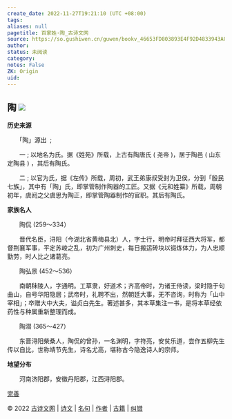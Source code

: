 ```yaml
---
create_date: 2022-11-27T19:21:10 (UTC +08:00)
tags: 
aliases: null
pagetitle: 百家姓·陶_古诗文网
source: https://so.gushiwen.cn/guwen/bookv_46653FD803893E4F92D4833943A02559.aspx
author: 
status: 未阅读
category: 
notes: False
ZK: Origin
uid: 
---
```


## **陶** ![](https://song.gushiwen.cn/siteimg/speak-er.png)

**历史来源**

　　「陶」源出  ;

　　一 ; 以地名为氏。据《姓苑》所载，上古有陶唐氏 ( 尧帝 )，居于陶邑 ( 山东定陶县 ) ，其后有陶氏。

　　二 ; 以官为氏，据《左传》所载，周初，武王弟康叔受封为卫侯，分到「殷民七族」，其中有「陶」氏，即掌管制作陶器的工匠。又据《元和姓纂》所载，周朝初年，虞阏之父虞思为陶正，即掌管陶器制作的官职。其后有陶氏。

**家族名人**

　　陶侃 (259～334）

　　晋代名臣，浔阳（今湖北省黄梅县北）人，字士行，明帝时拜征西大将军，都督荆襄军事，平定苏峻之乱，初为广州刺史，每日搬运砖块以锻炼体力，为人忠顺勤劳，时人比之诸葛亮。

　　陶弘景 (452～536）

　　南朝秣陵人，字通明。工草隶，好道术；齐高帝时，为诸王侍读，梁时隐于句曲山，自号华阳隐居；武帝时，礼聘不出，然朝廷大事，无不咨询，时称为「山中宰相」；卒赠大中大夫，谥贞白先生。著述甚多，其本草集注一书，是将本草经依药性与种属重新整理而成。

　　陶潜 (365～427）

　　东晋浔阳柴桑人，陶侃的曾孙，一名渊明，字符亮，安贫乐道，尝作五柳先生传以自比，世称靖节先生，诗名尤高，堪称古今隐逸诗人的宗师。

**地望分布**

　　河南济阳郡，安徽丹阳郡，江西浔阳郡。

[完善](https://so.gushiwen.cn/jiucuo.aspx?u=%e7%ab%a0%e8%8a%822337%e3%80%8a%e7%99%be%e5%ae%b6%e5%a7%93%c2%b7%e9%99%b6%e3%80%8b)

© 2022 [古诗文网](https://www.gushiwen.cn/) | [诗文](https://so.gushiwen.cn/shiwens/) | [名句](https://so.gushiwen.cn/mingjus/) | [作者](https://so.gushiwen.cn/authors/) | [古籍](https://so.gushiwen.cn/guwen/) | [纠错](https://so.gushiwen.cn/jiucuo.aspx?u=)
